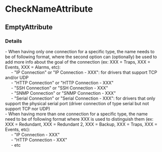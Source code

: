﻿---  
uid: Validator_19_1_2  
---

# CheckNameAttribute

## EmptyAttribute

### Details

\- When having only one connection for a specific type, the name needs to be of following format, where the second option can (optionally) be used to add more info about the goal of the connection (ex: XXX \= Traps, XXX \= Events, XXX \= Alarms, etc):  
     \- "IP Connection" or "IP Connection \- XXX": for drivers that support TCP and\/or UDP  
     \- "HTTP Connection" or "HTTP Connection \- XXX"  
     \- "SSH Connection" or "SSH Connection \- XXX"  
     \- "SNMP Connection" or "SNMP Connection \- XXX"  
     \- "Serial Connection" or "Serial Connection \- XXX": for drivers that only support the physical serial port (driver connection of type serial but not support TCP nor UDP)  
\- When having more than one connection for a specific type, the name need to be of following format where XXX is used to distinguish them (ex: XXX \= Redundant, XXX \= Redundant 2, XXX \= Backup, XXX \= Traps, XXX \= Events, etc):  
     \- "IP Connection \- XXX"  
     \- "HTTP Connection \- XXX"  
     \- etc

